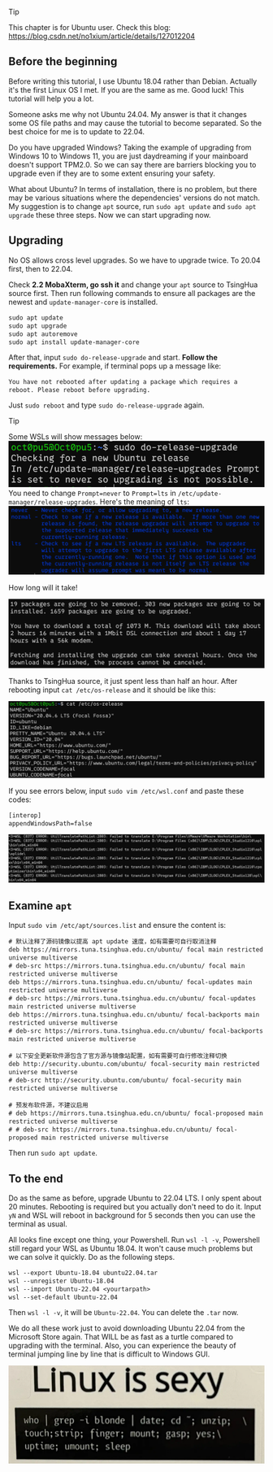 >[!TIP]
>This chapter is for Ubuntu user. Check this blog: https://blog.csdn.net/no1xium/article/details/127012204

## Before the beginning
Before writing this tutorial, I use Ubuntu 18.04 rather than Debian. Actually it's the first Linux OS I met. If you are the same as me. Good luck! This tutorial will help you a lot.

Someone asks me why not Ubuntu 24.04. My answer is that it changes some OS file paths and may cause the tutorial to become separated. So the best choice for me is to update to 22.04.

Do you have upgraded Windows? Taking the example of upgrading from Windows 10 to Windows 11, you are just daydreaming if your mainboard doesn't support TPM2.0. So we can say there are barriers blocking you to upgrade even if they are to some extent ensuring your safety.

What about Ubuntu? In terms of installation, there is no problem, but there may be various situations where the dependencies' versions do not match. My suggestion is to change `apt` source, run `sudo apt update` and `sudo apt upgrade` these three steps. Now we can start upgrading now.

## Upgrading
No OS allows cross level upgrades. So we have to upgrade twice. To 20.04 first, then to 22.04.

Check **2.2 MobaXterm, go ssh it** and change your `apt` source to TsingHua source first. Then run following commands to ensure all packages are the newest and `update-manager-core` is installed.

```
sudo apt update
sudo apt upgrade
sudo apt autoremove
sudo apt install update-manager-core
```

After that, input `sudo do-release-upgrade` and start. **Follow the requirements.** For example, if terminal pops up a message like:

```
You have not rebooted after updating a package which requires a reboot. Please reboot before upgrading.
```

Just `sudo reboot` and type `sudo do-release-upgrade` again.

>[!TIP]
>Some WSLs will show messages below:
>![](/assets/Linux/EX3%20I%20upgraded%20alone/1.png)
>You need to change `Prompt=never` to `Prompt=lts` in `/etc/update-manager/release-upgrades`. Here's the meaning of `lts`:
>![](/assets/Linux/EX3%20I%20upgraded%20alone/2.png)

How long will it take!

![](/assets/Linux/EX3%20I%20upgraded%20alone/3.png)

Thanks to TsingHua source, it just spent less than half an hour. After rebooting input `cat /etc/os-release` and it should be like this:

![](/assets/Linux/EX3%20I%20upgraded%20alone/4.png)

If you see errors below, input `sudo vim /etc/wsl.conf` and paste these codes:

```
[interop]
appendWindowsPath=false
```

![](/assets/Linux/EX3%20I%20upgraded%20alone/5.png)

## Examine `apt`
Input `sudo vim /etc/apt/sources.list` and ensure the content is:

```
# 默认注释了源码镜像以提高 apt update 速度，如有需要可自行取消注释
deb https://mirrors.tuna.tsinghua.edu.cn/ubuntu/ focal main restricted universe multiverse
# deb-src https://mirrors.tuna.tsinghua.edu.cn/ubuntu/ focal main restricted universe multiverse
deb https://mirrors.tuna.tsinghua.edu.cn/ubuntu/ focal-updates main restricted universe multiverse
# deb-src https://mirrors.tuna.tsinghua.edu.cn/ubuntu/ focal-updates main restricted universe multiverse
deb https://mirrors.tuna.tsinghua.edu.cn/ubuntu/ focal-backports main restricted universe multiverse
# deb-src https://mirrors.tuna.tsinghua.edu.cn/ubuntu/ focal-backports main restricted universe multiverse

# 以下安全更新软件源包含了官方源与镜像站配置，如有需要可自行修改注释切换
deb http://security.ubuntu.com/ubuntu/ focal-security main restricted universe multiverse
# deb-src http://security.ubuntu.com/ubuntu/ focal-security main restricted universe multiverse

# 预发布软件源，不建议启用
# deb https://mirrors.tuna.tsinghua.edu.cn/ubuntu/ focal-proposed main restricted universe multiverse
# # deb-src https://mirrors.tuna.tsinghua.edu.cn/ubuntu/ focal-proposed main restricted universe multiverse
```

Then run `sudo apt update`.

## To the end
Do as the same as before, upgrade Ubuntu to 22.04 LTS. I only spent about 20 minutes. Rebooting is required but you actually don't need to do it. Input `yN` and WSL will reboot in background for 5 seconds then you can use the terminal as usual.

All looks fine except one thing, your Powershell. Run `wsl -l -v`, Powershell still regard your WSL as Ubuntu 18.04. It won't cause much problems but we can solve it quickly. Do as the following steps.

```
wsl --export Ubuntu-18.04 ubuntu22.04.tar
wsl --unregister Ubuntu-18.04
wsl --import Ubuntu-22.04 <yourtarpath>
wsl --set-default Ubuntu-22.04
```

Then `wsl -l -v`, it will be `Ubuntu-22.04`. You can delete the `.tar` now.

We do all these work just to avoid downloading Ubuntu 22.04 from the Microsoft Store again. That WILL be as fast as a turtle compared to upgrading with the terminal. Also, you can experience the beauty of terminal jumping line by line that is difficult to Windows GUI.

![](/assets/Linux/EX3%20I%20upgraded%20alone/6.png)
